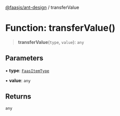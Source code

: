 [@faasjs/ant-design](../README.md) / transferValue

# Function: transferValue()

> **transferValue**(`type`, `value`): `any`

## Parameters

• **type**: [`FaasItemType`](../type-aliases/FaasItemType.md)

• **value**: `any`

## Returns

`any`
